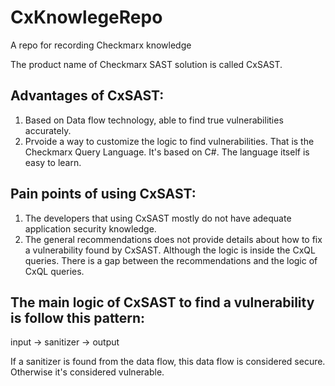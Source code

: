 # CxKnowlegeRepo
A repo for recording Checkmarx knowledge

The product name of Checkmarx SAST solution is called CxSAST.

## Advantages of CxSAST:
1. Based on Data flow technology, able to find true vulnerabilities accurately.
2. Prvoide a way to customize the logic to find vulnerabilities. That is the Checkmarx Query Language. It's based on C#. The language itself is easy to learn.


## Pain points of using CxSAST:
1. The developers that using CxSAST mostly do not have adequate application security knowledge.
2. The general recommendations does not provide details about how to fix a vulnerability found by CxSAST. Although the logic is inside the CxQL queries. There is a gap between the recommendations and the logic of CxQL queries.

## The main logic of CxSAST to find a vulnerability is follow this pattern:
input -> sanitizer -> output

If a sanitizer is found from the data flow, this data flow is considered secure. Otherwise it's considered vulnerable.
